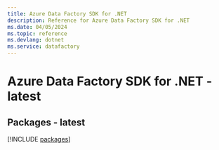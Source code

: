 ```yaml
---
title: Azure Data Factory SDK for .NET
description: Reference for Azure Data Factory SDK for .NET
ms.date: 04/05/2024
ms.topic: reference
ms.devlang: dotnet
ms.service: datafactory
---
```

# Azure Data Factory SDK for .NET - latest
## Packages - latest
[!INCLUDE [packages](data-factory-index.md)]